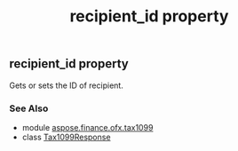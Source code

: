 ﻿---
title: recipient_id property
second_title: Aspose.Finance for Python via .NET API References
description: 
type: docs
weight: 50
url: /python-net/aspose.finance.ofx.tax1099/tax1099response/recipient_id/
is_root: false
---

## recipient_id property


Gets or sets the ID of recipient.

### See Also
* module [aspose.finance.ofx.tax1099](../../)
* class [Tax1099Response](/finance/python-net/aspose.finance.ofx.tax1099/tax1099response)
